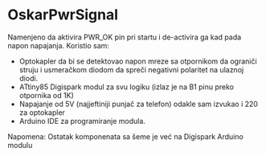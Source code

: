 # OskarPwrSignal

Namenjeno da aktivira PWR_OK pin pri startu i de-activira ga kad pada napon napajanja.
Koristio sam:
- Optokapler da bi se detektovao napon mreze sa otpornikom da ograniči struju i usmeračkom diodom da spreči negativni polaritet na ulaznoj diodi.
- ATtiny85 Digispark modul za svu logiku (izlaz je na B1 pinu preko otpornika od 1K)
- Napajanje od 5V (najjeftiniji punjač za telefon) odakle sam izvukao i 220 za optokapler
- Arduino IDE za programiranje modula.

Napomena:
Ostatak komponenata sa šeme je već na Digispark Arduino modulu
